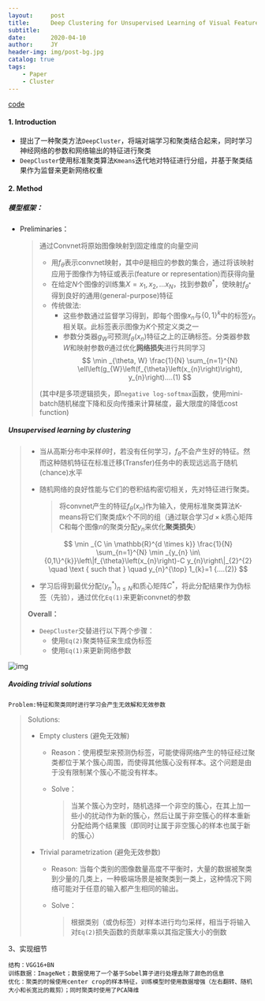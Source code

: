 ```yaml
---
layout:     post
title:      Deep Clustering for Unsupervised Learning of Visual Features
subtitle:   
date:       2020-04-10
author:     JY
header-img: img/post-bg.jpg
catalog: true
tags:
    - Paper
    - Cluster
---
```




[code](https://github.com/facebookresearch/deepcluster)

#### 1. Introduction

- 提出了一种聚类方法`DeepCluster`，将端对端学习和聚类结合起来，同时学习神经网络的参数和网络输出的特征进行聚类
- `DeepCluster`使用标准聚类算法`Kmeans`迭代地对特征进行分组，并基于聚类结果作为监督来更新网络权重



#### 2. Method

##### 模型框架：

- Preliminaries：

  > 通过Convnet将原始图像映射到固定维度的向量空间
  >
  > - 用$f_\theta$表示convnet映射，其中$\theta$是相应的参数的集合，通过将该映射应用于图像作为特征或表示(feature or representation)而获得向量
  > - 在给定$N$个图像的训练集$X={x_1,x_2,...x_N}$，找到参数$\theta^*$，使映射$f_{\theta^*}$得到良好的通用(general-purpose)特征
  > - 传统做法:
  >   - 这些参数通过监督学习得到，即每个图像$x_n$与$\{0,1\}^k$中的标签$y_n$相关联。此标签表示图像为$K$个预定义类之一
  >   - 参数分类器$g_W$可预测$f_\theta(x_n)$特征之上的正确标签。分类器参数$W$和映射参数$\theta$通过优化**网络损失**进行共同学习
  > $$
  > \min _{\theta, W} \frac{1}{N} \sum_{n=1}^{N} \ell\left(g_{W}\left(f_{\theta}\left(x_{n}\right)\right), y_{n}\right)....(1)
  > $$
  >
  > (其中$\ell$是多项逻辑损失，即`negative log-softmax`函数，使用mini-batch随机梯度下降和反向传播来计算梯度，最大限度的降低cost function)
  
  

##### Unsupervised learning by clustering

> - 当从高斯分布中采样$\theta$时，若没有任何学习，$f_{\theta}$不会产生好的特征。然而这种随机特征在标准迁移(Transfer)任务中的表现远远高于随机(chance)水平
>
> - 随机网络的良好性能与它们的卷积结构密切相关，先对特征进行聚类。
>
>   > 将convnet产生的特征$f_{\theta}(x_n)$作为输入，使用标准聚类算法K-means将它们聚类成k个不同的组（通过联合学习$d{\times}k$质心矩阵C和每个图像$n$的聚类分配$y_{n}$来优化**聚类损失**）
>
>   $$
>    \min _{C \in \mathbb{R}^{d \times k}} \frac{1}{N} \sum_{n=1}^{N} \min _{y_{n} \in\{0,1\}^{k}}\left\|f_{\theta}\left(x_{n}\right)-C y_{n}\right\|_{2}^{2} \quad \text { such that } \quad y_{n}^{\top} 1_{k}=1  {....(2)}
>   $$
>
> - 学习后得到最优分配$\left(y_{n}^{*}\right)_{n \leq N}$和质心矩阵$C^*$，将此分配结果作为伪标签（先验），通过优化`Eq(1)`来更新convnet的参数
>
> **Overall：** 
>
> - `DeepCluster`交替进行以下两个步骤：
>   - 使用`Eq(2)`聚类特征来生成伪标签
>   - 使用`Eq(1)`来更新网络参数

![img](https://github.com/ZJU-CVs/zju-cvs.github.io/raw/master/img/picture/image1.jpg)

##### Avoiding trivial solutions

`Problem:特征和聚类同时进行学习会产生无效解和无效参数`

> Solutions:
>
> - Empty clusters  (避免无效解)
>   - Reason：使用模型来预测伪标签，可能使得网络产生的特征经过聚类都位于某个簇心周围，而使得其他簇心没有样本。这个问题是由于没有限制某个簇心不能没有样本。
>
>   - Solve：
>
>     > 当某个簇心为空时，随机选择一个非空的簇心，在其上加一些小的扰动作为新的簇心，然后让属于非空簇心的样本重新分配给两个结果簇（即同时让属于非空簇心的样本也属于新的簇心）
>
> - Trivial parametrization  (避免无效参数)
>   - Reason: 当每个类别的图像数量高度不平衡时，大量的数据被聚类到少量的几类上，一种极端场景是被聚类到一类上，这种情况下网络可能对于任意的输入都产生相同的输出。
>
>   - Solve：
>
>     > 根据类别（或伪标签）对样本进行均匀采样，相当于将输入对`Eq(2)`损失函数的贡献率乘以其指定簇大小的倒数
>



3、实现细节

```
结构：VGG16+BN
训练数据：ImageNet；数据使用了一个基于Sobel算子进行处理去除了颜色的信息
优化：聚类的时候使用center crop的样本特征，训练模型时使用数据增强（左右翻转、随机大小和长宽比的裁剪）；同时聚类时使用了PCA降维
```

